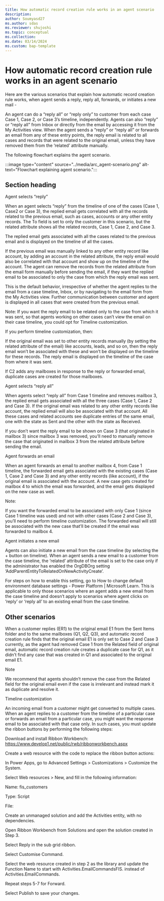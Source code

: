 ```yaml
---
title: How automatic record creation rule works in an agent scenario
description: 
author: Soumyasd27
ms.author: sdas
ms.reviewer: shujoshi
ms.topic: conceptual
ms.collection:
ms.date: 03/14/2024
ms.custom: bap-template
---
```



# How automatic record creation rule works in an agent scenario

Here are the various scenarios that explain how automatic record creation rule works, when agent sends a reply, reply all, forwards, or initiates a new mail - 

An agent can do a “reply all” or “reply only” to customer from each case Case 1, Case 2, or Case 3’s timeline, independently. Agents can also “reply” or “reply all” from Inbox or directly from the email by accessing it from the My Activities view. When the agent sends a “reply” or “reply all” or forwards an email from any of these entry points, the reply email is related to all cases and records that were related to the original email, unless they have removed them from the ‘related’ attribute manually.  

The following flowchart explains the agent scenario.

:::image type="content" source="../media/arc_agent-scenario.png" alt-text="Flowchart explaining agent scenario.":::

## Section heading
Agent selects “reply” 

 

When an agent selects “reply” from the timeline of one of the cases (Case 1, Case2 or Case 3), the replied email gets correlated with all the records related to the previous email, such as cases, accounts or any other entity records. The To field is set to only the customer in this scenario, but the related attribute shows all the related records, Case 1, Case 2, and Case 3.  

The replied email gets associated with all the cases related to the previous email and is displayed on the timeline of all the cases.  

If the previous email was manually linked to any other entity record like account, by adding an account in the related attribute, the reply email would also be correlated with that account and show up on the timeline of the account. The agent can remove the records from the related attribute from the email form manually before sending the email, if they want the replied email to be associated to only the case from which the reply email was sent. 

This is the default behavior, irrespective of whether the agent replies to the email from a case timeline, Inbox, or by navigating to the email form from the My Activities view. Further communication between customer and agent is displayed in all cases that were created from the previous email.  

Note: If you want the reply email to be related only to the case from which it was sent, so that agents working on other cases can’t view the email on their case timeline, you could opt for Timeline customization.  

If you perform timeline customization, then: 

If the original email was set to other entity records manually (by setting the related attribute of the email) like accounts, leads, and so on, then the reply email won’t be associated with these and won’t be displayed on the timeline for these records. The reply email is displayed on the timeline of the case from where it was sent. 

If C2 adds any mailboxes in response to the reply or forwarded email, duplicate cases are created for those mailboxes. 

 

Agent selects “reply all” 

 

When agents select “reply all” from Case 1 timeline and removes mailbox 3, the replied email gets associated with all the three cases (Case 1, Case 2 and Case 3). If the original email was related to any other entity records like account, the replied email will also be associated with that account. All these cases and related accounts see duplicate entries of the same email, one with the state as Sent and the other with the state as Received.  

If you don’t want the reply email to be shown on Case 3 (that originated in mailbox 3) since mailbox 3 was removed, you’ll need to manually remove the case that originated in mailbox 3 from the related attribute before sending the email.   

Agent forwards an email 

 

When an agent forwards an email to another mailbox 4, from Case 1 timeline, the forwarded email gets associated with the existing cases (Case 1, Case 2 and Case 3) and any other entity records (like account), if the original email is associated with the account. A new case gets created for mailbox 4 to which the email was forwarded, and the email gets displayed on the new case as well. 

Note:  

If you want the forwarded email to be associated with only Case 1 (since Case 1 timeline was used) and not with other cases (Case 2 and Case 3), you’ll need to perform timeline customization. The forwarded email will still be associated with the new case that’ll be created if the email was forwarded to mailbox 4.  

Agent initiates a new email 

Agents can also initiate a new email from the case timeline (by selecting the + button on timeline). When an agent sends a new email to a customer from the case timeline, the ‘related’ attribute of the email is set to the case only if the administrator has enabled the OrgDBOrg setting ‘AddParentEntityToRelatedOnNewActivityCreate’.  

For steps on how to enable this setting, go to How to change default environment database settings - Power Platform | Microsoft Learn. This is applicable to only those scenarios where an agent adds a new email from the case timeline and doesn’t apply to scenarios where agent clicks on ‘reply’ or ‘reply all’ to an existing email from the case timeline.  

## Other scenarios

When a customer replies (ER1) to the original email E1 from the Sent Items folder and to the same mailboxes (Q1, Q2, Q3), and automatic record creation rule finds that the original email E1 is only set to Case 2 and Case 3 currently, as the agent had removed Case 1 from the Related field of original email, automatic record creation rule creates a duplicate case for Q1, as it didn’t find any case that was created in Q1 and associated to the original email E1.

> [!NOTE]
> We recommend that agents shouldn’t remove the case from the Related field for the original email even if the case is irrelevant and instead mark it as duplicate and resolve it.

Timeline customization 

 

An incoming email from a customer might get converted to multiple cases. When an agent replies to a customer from the timeline of a particular case or forwards an email from a particular case, you might want the response email to be associated with that case only. In such cases, you must update the ribbon buttons by performing the following steps: 

Download and install Ribbon Workbench: https://www.develop1.net/public/rwb/ribbonworkbench.aspx 

Create a web resource with the code to replace the ribbon button actions:  

In Power Apps, go to Advanced Settings > Customizations > Customize the System. 

Select Web resources > New, and fill in the following information: 

Name: fis_customers 

Type: Script 

File: <See attached file named Fis_Customers.js> 

Create an unmanaged solution and add the Activities entity, with no dependencies. 

Open Ribbon Workbench from Solutions and open the solution created in Step 3. 

Select Reply in the sub grid ribbon. 

 

Select Customise Command. 

Select the web resource created in step 2 as the library and update the Function Name to start with Activities.EmailCommandsFIS. instead of Activities.EmailCommands. 

Repeat steps 5-7 for Forward. 

Select Publish to save your changes. 
